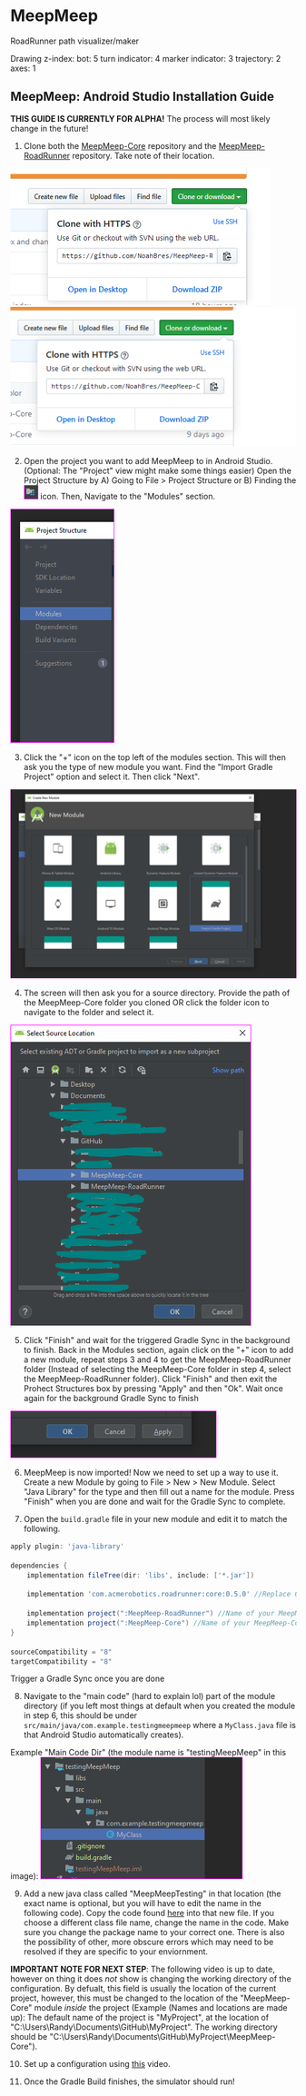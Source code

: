 # MeepMeep

RoadRunner path visualizer/maker

Drawing z-index:
bot: 5
turn indicator: 4
marker indicator: 3
trajectory: 2
axes: 1


## MeepMeep: Android Studio Installation Guide

**THIS GUIDE IS CURRENTLY FOR ALPHA!**
The process will most likely change in the future!

1. Clone both the [MeepMeep-Core](https://github.com/NoahBres/MeepMeep-Core "MeepMeep-Core") repository and the [MeepMeep-RoadRunner](https://github.com/NoahBres/MeepMeep-RoadRunner "MeepMeep-RoadRunner") repository. Take note of their location.


  ![MeepMeepCoreDownload](docs/images/MeepMeepCoreDownload.png)
  ![MeepMeepRoadRunnerDownload](docs/images/MeepMeepRoadRunnerDownload.png)
  
2. Open the project you want to add MeepMeep to in Android Studio. (Optional: The "Project" view might make some things easier) Open the Project Structure by A) Going to File > Project Structure or B) Finding the ![ProjectStructureIcon](docs/images/ProjectStructure.png) icon. Then, Navigate to the "Modules" section.

  ![ProjectStructureBox](docs/images/ProjectStructureBox.PNG)
  
3. Click the "+" icon on the top left of the modules section. This will then ask you the type of new module you want. Find the "Import Gradle Project" option and select it. Then click "Next".

  ![ModuleType](docs/images/ModuleType.PNG)
  
4. The screen will then ask you for a source directory. Provide the path of the MeepMeep-Core folder you cloned OR click the folder icon to navigate to the folder and select it.

  ![SelectCore](docs/images/SelectCore.PNG)
  
5. Click "Finish" and wait for the triggered Gradle Sync in the background to finish. Back in the Modules section, again click on the "+" icon to add a new module, repeat steps 3 and 4 to get the MeepMeep-RoadRunner folder (Instead of selecting the MeepMeep-Core folder in step 4, select the MeepMeep-RoadRunner folder). Click "Finish" and then exit the Prohect Structures box by pressing "Apply" and then "Ok". Wait once again for the background Gradle Sync to finish

  ![ExitProjectStructure](docs/images/ExitProjectStructure.PNG)
  
6. MeepMeep is now imported! Now we need to set up a way to use it. Create a new Module by going to File > New > New Module. Select "Java Library" for the type and then fill out a name for the module. Press "Finish" when you are done and wait for the Gradle Sync to complete.

7. Open the `build.gradle` file in your new module and edit it to match the following.

```groovy
apply plugin: 'java-library'

dependencies {
    implementation fileTree(dir: 'libs', include: ['*.jar'])

    implementation 'com.acmerobotics.roadrunner:core:0.5.0' //Replace 0.5.0 with highest RoadRunner release if needed

    implementation project(":MeepMeep-RoadRunner") //Name of your MeepMeep-RoadRunner download
    implementation project(":MeepMeep-Core") //Name of your MeepMeep-Core download
}

sourceCompatibility = "8"
targetCompatibility = "8"
```
Trigger a Gradle Sync once you are done

8. Navigate to the "main code" (hard to explain lol) part of the module directory (if you left most things at default when you created the module in step 6, this should be under `src/main/java/com.example.testingmeepmeep` where a `MyClass.java` file is that Android Studio automatically creates).

Example "Main Code Dir" (the module name is "testingMeepMeep" in this image):
![MainCodeDir](docs/images/MainCodeDir.PNG)

9. Add a new java class called "MeepMeepTesting" in that location (the exact name is optional, but you will have to edit the name in the following code). Copy the code found [here](docs/images/MeepMeepExample.txt) into that new file. If you choose a different class file name, change the name in the code. Make sure you change the package name to your correct one. There is also the possibility of other, more obscure errors which may need to be resolved if they are specific to your enviornment.
  
  
**IMPORTANT NOTE FOR NEXT STEP**: The following video is up to date, however on thing it does *not* show is changing the working directory of the configuration. By defualt, this field is usually the location of the current project, however, this must be changed to the location of the "MeepMeep-Core" module *inside* the project (Example (Names and locations are made up): The default name of the project is "MyProject", at the location of "C:\Users\Randy\Documents\GitHub\MyProject". The working directory should be "C:\Users\Randy\Documents\GitHub\MyProject\MeepMeep-Core").

10. Set up a configuration using [this](https://github.com/Lunerwalker2/MeepMeepRyan/blob/master/docs/images/QtUApgcWPU.mp4?raw=true) video.

11. Once the Gradle Build finishes, the simulator should run! 





